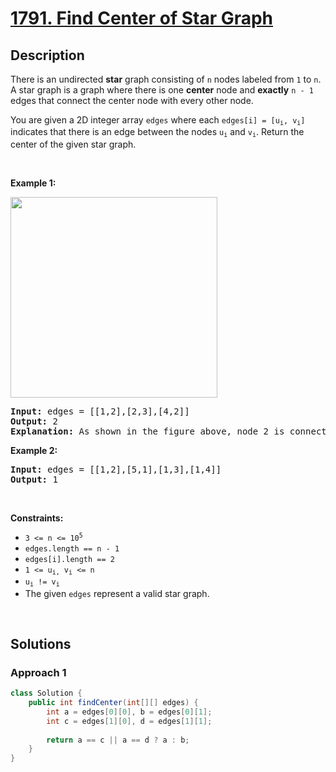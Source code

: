 # [1791. Find Center of Star Graph](https://leetcode.com/problems/find-center-of-star-graph)

## Description

<p>There is an undirected <strong>star</strong> graph consisting of <code>n</code> nodes labeled from <code>1</code> to <code>n</code>. A star graph is a graph where there is one <strong>center</strong> node and <strong>exactly</strong> <code>n - 1</code> edges that connect the center node with every other node.</p>

<p>You are given a 2D integer array <code>edges</code> where each <code>edges[i] = [u<sub>i</sub>, v<sub>i</sub>]</code> indicates that there is an edge between the nodes <code>u<sub>i</sub></code> and <code>v<sub>i</sub></code>. Return the center of the given star graph.</p>
<p>&nbsp;</p>

<p><strong class="example">Example 1:</strong></p>
<img alt="" src="https://fastly.jsdelivr.net/gh/doocs/leetcode@main/solution/1700-1799/1791.Find%20Center%20of%20Star%20Graph/images/star_graph.png" style="width: 331px; height: 321px;" />
<pre>
<strong>Input:</strong> edges = [[1,2],[2,3],[4,2]]
<strong>Output:</strong> 2
<strong>Explanation:</strong> As shown in the figure above, node 2 is connected to every other node, so 2 is the center.
</pre>

<p><strong class="example">Example 2:</strong></p>
<pre>
<strong>Input:</strong> edges = [[1,2],[5,1],[1,3],[1,4]]
<strong>Output:</strong> 1
</pre>
<p>&nbsp;</p>

<p><strong>Constraints:</strong></p>
<ul>
    <li><code>3 &lt;= n &lt;= 10<sup>5</sup></code></li>
    <li><code>edges.length == n - 1</code></li>
    <li><code>edges[i].length == 2</code></li>
    <li><code>1 &lt;= u<sub>i,</sub> v<sub>i</sub> &lt;= n</code></li>
    <li><code>u<sub>i</sub> != v<sub>i</sub></code></li>
    <li>The given <code>edges</code> represent a valid star graph.</li>
</ul>
<p>&nbsp;</p>

## Solutions

### **Approach 1**

```java
class Solution {
    public int findCenter(int[][] edges) {
        int a = edges[0][0], b = edges[0][1];
        int c = edges[1][0], d = edges[1][1];
        
        return a == c || a == d ? a : b;
    }
}
```

<!-- tabs:end -->